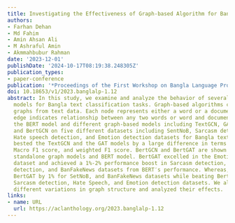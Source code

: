 ```yaml
---
title: Investigating the Effectiveness of Graph-based Algorithm for Bangla Text Classification
authors:
- Farhan Dehan
- Md Fahim
- Amin Ahsan Ali
- M Ashraful Amin
- Akmmahbubur Rahman
date: '2023-12-01'
publishDate: '2024-10-17T08:19:38.248305Z'
publication_types:
- paper-conference
publication: '*Proceedings of the First Workshop on Bangla Language Processing (BLP-2023)*'
doi: 10.18653/v1/2023.banglalp-1.12
abstract: In this study, we examine and analyze the behavior of several graph-based
  models for Bangla text classification tasks. Graph-based algorithms create heterogeneous
  graphs from text data. Each node represents either a word or a document, and each
  edge indicates relationship between any two words or word and document. We applied
  the BERT model and different graph-based models including TextGCN, GAT, BertGAT,
  and BertGCN on five different datasets including SentNoB, Sarcasm detection, BanFakeNews,
  Hate speech detection, and Emotion detection datasets for Bangla text. BERT′s model
  bested the TextGCN and the GAT models by a large difference in terms of accuracy,
  Macro F1 score, and weighted F1 score. BertGCN and BertGAT are shown to outperform
  standalone graph models and BERT model. BertGAT excelled in the Emotion detection
  dataset and achieved a 1%-2% performance boost in Sarcasm detection, Hate speech
  detection, and BanFakeNews datasets from BERT′s performance. Whereas, BertGCN outperformed
  BertGAT by 1% for SetNoB, and BanFakeNews datasets while beating BertGAT by 2% for
  Sarcasm detection, Hate Speech, and Emotion detection datasets. We also examined
  different variations in graph structure and analyzed their effects.
links:
- name: URL
  url: https://aclanthology.org/2023.banglalp-1.12
---
```

<!-- ---
title: "An example preprint / working paper"
authors:
- admin
date: "2019-04-07T00:00:00Z"
doi: ""

# Schedule page publish date (NOT publication's date).
publishDate: "2017-01-01T00:00:00Z"

# Publication type.
# Accepts a single type but formatted as a YAML list (for Hugo requirements).
# Enter a publication type from the CSL standard.
publication_types: ["article"]

# Publication name and optional abbreviated publication name.
publication: ""
publication_short: ""

abstract: Lorem ipsum dolor sit amet, consectetur adipiscing elit. Duis posuere tellus ac convallis placerat. Proin tincidunt magna sed ex sollicitudin condimentum. Sed ac faucibus dolor, scelerisque sollicitudin nisi. Cras purus urna, suscipit quis sapien eu, pulvinar tempor diam. Quisque risus orci, mollis id ante sit amet, gravida egestas nisl. Sed ac tempus magna. Proin in dui enim. Donec condimentum, sem id dapibus fringilla, tellus enim condimentum arcu, nec volutpat est felis vel metus. Vestibulum sit amet erat at nulla eleifend gravida.

# Summary. An optional shortened abstract.
summary: Lorem ipsum dolor sit amet, consectetur adipiscing elit. Duis posuere tellus ac convallis placerat. Proin tincidunt magna sed ex sollicitudin condimentum.

tags:
- Large Language Models

featured: true

links:
- name: Custom Link
  url: http://example.org
url_pdf: http://arxiv.org/pdf/1512.04133v1
url_code: 'https://github.com/HugoBlox/hugo-blox-builder'
url_dataset: '#'
url_poster: '#'
url_project: ''
url_slides: ''
url_source: '#'
url_video: '#'

# Featured image
# To use, add an image named `featured.jpg/png` to your page's folder. 
image:
  caption: 'Image credit: [**Unsplash**](https://unsplash.com/photos/s9CC2SKySJM)'
  focal_point: ""
  preview_only: false

# Associated Projects (optional).
#   Associate this publication with one or more of your projects.
#   Simply enter your project's folder or file name without extension.
#   E.g. `internal-project` references `content/project/internal-project/index.md`.
#   Otherwise, set `projects: []`.
projects:
- internal-project

# Slides (optional).
#   Associate this publication with Markdown slides.
#   Simply enter your slide deck's filename without extension.
#   E.g. `slides: "example"` references `content/slides/example/index.md`.
#   Otherwise, set `slides: ""`.
slides: example
---

This work is driven by the results in my [previous paper](/publication/conference-paper/) on LLMs.

{{% callout note %}}
Create your slides in Markdown - click the *Slides* button to check out the example.
{{% /callout %}}

Add the publication's **full text** or **supplementary notes** here. You can use rich formatting such as including [code, math, and images](https://docs.hugoblox.com/content/writing-markdown-latex/). -->
